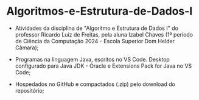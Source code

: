 # Algoritmos-e-Estrutura-de-Dados-I
- Atividades da disciplina de "Algoritmo e Estrutura de Dados I" do professor Ricardo Luiz de Freitas, pela aluna Izabel Chaves (1º período de Ciência da Computação 2024 - Escola Superior Dom Helder Câmara);
  
- Programas na linguagem Java, escritos no VS Code. Desktop configurado para Java JDK - Oracle e Extensions Pack for Java no VS Code;

- Hospedados no GitHub e compactados (.zip) pelo download do repositório;
